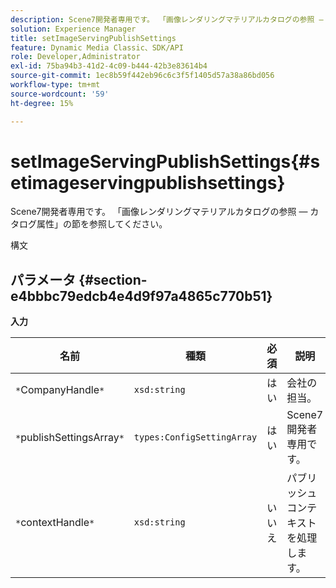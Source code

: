 ```yaml
---
description: Scene7開発者専用です。 「画像レンダリングマテリアルカタログの参照 — カタログ属性」の節を参照してください。
solution: Experience Manager
title: setImageServingPublishSettings
feature: Dynamic Media Classic、SDK/API
role: Developer,Administrator
exl-id: 75ba94b3-41d2-4c09-b444-42b3e83614b4
source-git-commit: 1ec8b59f442eb96c6c3f5f1405d57a38a86bd056
workflow-type: tm+mt
source-wordcount: '59'
ht-degree: 15%

---
```


# setImageServingPublishSettings{#setimageservingpublishsettings}

Scene7開発者専用です。 「画像レンダリングマテリアルカタログの参照 — カタログ属性」の節を参照してください。

構文

## パラメータ {#section-e4bbbc79edcb4e4d9f97a4865c770b51}

**入力**

| 名前 | 種類 | 必須 | 説明 |
|---|---|---|---|
| `*`CompanyHandle`*` | `xsd:string` | はい | 会社の担当。 |
| `*`publishSettingsArray`*` | `types:ConfigSettingArray` | はい | Scene7開発者専用です。 |
| `*`contextHandle`*` | `xsd:string` | いいえ | パブリッシュコンテキストを処理します。 |

